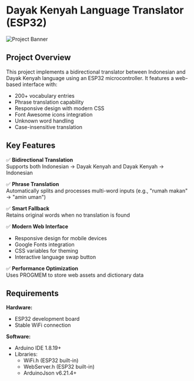 # Dayak Kenyah Language Translator (ESP32)

![Project Banner](https://i.pinimg.com/736x/cc/82/6d/cc826d6dccc9dcf66760320f295a688f.jpg)

## Project Overview
This project implements a bidirectional translator between Indonesian and Dayak Kenyah language using an ESP32 microcontroller. It features a web-based interface with:
- 200+ vocabulary entries
- Phrase translation capability
- Responsive design with modern CSS
- Font Awesome icons integration
- Unknown word handling
- Case-insensitive translation

## Key Features
✅ **Bidirectional Translation**  
   Supports both Indonesian → Dayak Kenyah and Dayak Kenyah → Indonesian

✅ **Phrase Translation**  
   Automatically splits and processes multi-word inputs (e.g., "rumah makan" → "amin uman")

✅ **Smart Fallback**  
   Retains original words when no translation is found

✅ **Modern Web Interface**  
   - Responsive design for mobile devices
   - Google Fonts integration
   - CSS variables for theming
   - Interactive language swap button

✅ **Performance Optimization**  
   Uses PROGMEM to store web assets and dictionary data

## Requirements
**Hardware:**
- ESP32 development board
- Stable WiFi connection

**Software:**
- Arduino IDE 1.8.19+
- Libraries:
  - WiFi.h (ESP32 built-in)
  - WebServer.h (ESP32 built-in)
  - ArduinoJson v6.21.4+
